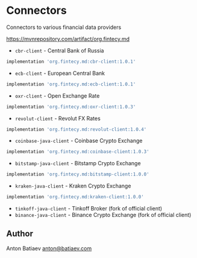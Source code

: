 # Connectors

Connectors to various financial data providers

https://mvnrepository.com/artifact/org.fintecy.md

- `cbr-client` - Central Bank of Russia
```groovy
implementation 'org.fintecy.md:cbr-client:1.0.1'
```
- `ecb-client` - European Central Bank
```groovy
implementation 'org.fintecy.md:ecb-client:1.0.1'
```
- `oxr-client` - Open Exchange Rate
```groovy
implementation 'org.fintecy.md:oxr-client:1.0.3'
```
- `revolut-client` - Revolut FX Rates
```groovy
implementation 'org.fintecy.md:revolut-client:1.0.4'
```
- `coinbase-java-client` - Coinbase Crypto Exchange
```groovy
implementation 'org.fintecy.md:coinbase-client:1.0.3'
```
- `bitstamp-java-client` - Bitstamp Crypto Exchange
```groovy
implementation 'org.fintecy.md:bitstamp-client:1.0.0'
```
- `kraken-java-client` - Kraken Crypto Exchange
```groovy
implementation 'org.fintecy.md:kraken-client:1.0.0'
```
- `tinkoff-java-client` - Tinkoff Broker (fork of official client)
- `binance-java-client` - Binance Crypto Exchange (fork of official client)

## Author

Anton Batiaev <anton@batiaev.com>
